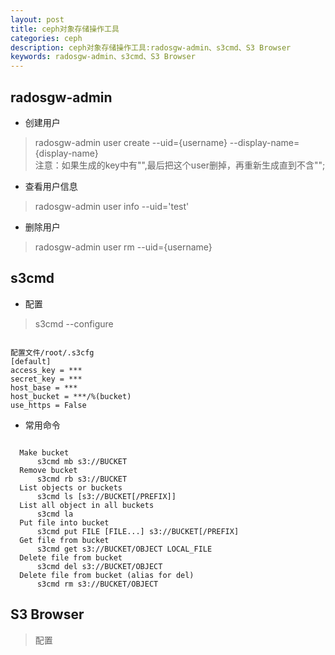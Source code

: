 ```yaml
---
layout: post
title: ceph对象存储操作工具
categories: ceph
description: ceph对象存储操作工具:radosgw-admin、s3cmd、S3 Browser
keywords: radosgw-admin、s3cmd、S3 Browser
---
```



## radosgw-admin

- 创建用户
> radosgw-admin user create --uid={username} --display-name={display-name}  
> 注意：如果生成的key中有"\",最后把这个user删掉，再重新生成直到不含"\";

- 查看用户信息
> radosgw-admin user info --uid='test'


- 删除用户
> radosgw-admin user rm --uid={username}


## s3cmd

- 配置
> s3cmd --configure

```

配置文件/root/.s3cfg  
[default]  
access_key = ***  
secret_key = ***  
host_base = ***  
host_bucket = ***/%(bucket)  
use_https = False  
```

- 常用命令

``` shell

  Make bucket  
      s3cmd mb s3://BUCKET  
  Remove bucket  
      s3cmd rb s3://BUCKET  
  List objects or buckets  
      s3cmd ls [s3://BUCKET[/PREFIX]]  
  List all object in all buckets  
      s3cmd la  
  Put file into bucket  
      s3cmd put FILE [FILE...] s3://BUCKET[/PREFIX]  
  Get file from bucket  
      s3cmd get s3://BUCKET/OBJECT LOCAL_FILE  
  Delete file from bucket  
      s3cmd del s3://BUCKET/OBJECT  
  Delete file from bucket (alias for del)  
      s3cmd rm s3://BUCKET/OBJECT  
```


## S3 Browser

> 配置


